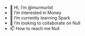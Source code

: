 - 👋 Hi, I’m @murmurlid
- 👀 I’m interested in Money
- 🌱 I’m currently learning Spark
- 💞️ I’m looking to collaborate on Null
- 📫 How to reach me Null

<!---
murmurlid/murmurlid is a ✨ special ✨ repository because its `README.md` (this file) appears on your GitHub profile.
You can click the Preview link to take a look at your changes.
--->
